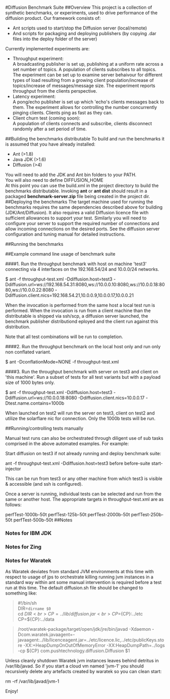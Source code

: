 #Diffusion Benchmark Suite
##Overview
This project is a collection of synthetic benchmarks, or experiments, used to
drive performance of the diffusion product. Our framework consists of:

* Ant scripts used to start/stop the Diffusion server (local/remote)
* And scripts for packaging and deploying publishers (by copying .dar files into
the deploy folder of the server)  

Currently implemented experiments are:

* Throughput experiment:<br>
    A broadcasting publisher is set up, publishing at a uniform rate across a 
    set number of topics. A population of clients subscribes to all topics. The
    experiment can be set up to examine server behaivour for different types of
    load resulting from a growing client population/increase of topics/increase
    of messages/message size. The experiment reports throughput from the clients
    perspective.
* Latency experiment:<br>
    A pong/echo publisher is set up which 'echo's clients messages back to them.
    The experiment allows for controlling the number concurrently pinging
    clients. Clients ping as fast as they can.
* Client churn test (coming soon):<br>
    A population of clients connects and subscribe, clients disconnect randomly
    after a set period of time.

##Building the benchmarks distributable
To build and run the benchmarks it is assumed that you have already installed:

* Ant (>1.8)
* Java JDK (>1.6)
* Diffusion (>4)

You will need to add the JDK and Ant bin folders to your PATH. <br>
You will also need to define DIFFUSION_HOME<br>
At this point you can use the build.xml in the project directory to build the
benchmarks distributable. Invoking __ant__ or __ant dist__ should result
in a packaged __benchmark-server.zip__ file being created in the project dir.<br>
##Deploying the benchmarks
The target machine used for running the benchmarks requires the same
dependencies described above for building (JDK/Ant/Diffusion). It also requires
a valid Diffusion licence file with sufficient allowances to support your test.
Similarly you will need to configure your server to support the required number
of connections and allow incoming connections on the desired ports. See the
diffusion server configuration and tuning manual for detailed instructions.
  
##Running the benchmarks

##Example command line usage of benchmark suite

####1. Run the throughput benchmark with host on machine 'test3' connecting via 4 interfaces on the 192.168.54/24 and 10.0.0/24 networks.

$ ant -f throughput-test.xml -Ddiffusion.host=test3 -Ddiffusion.url=ws://192.168.54.31:8080,ws://10.0.0.10:8080,ws://10.0.0.18:8080,ws://10.0.0.22:8080 -Ddiffusion.client.nics=192.168.54.21,10.0.0.9,10.0.0.17,10.0.0.21

When the invocation is performed from the same host a local test run is performed. When the invocation is run from a client machine than the distributable is shipped via ssh/scp, a diffusion server launched, the benchmark publisher distributiond eployed and the client run against this distribution.

Note that all test combinations will be run to completion.

####2. Run the throughput benchmark on the local host only and run only non conflated variant.

$ ant -DconflationMode=NONE -f throughput-test.xml

####3. Run the throughput benchmark with server on test3 and client on 'this machine'. Run a subset of tests for all test variants but with a payload size of 1000 bytes only.

$ ant -f throughput-test.xml -Ddiffusion.host=test3 -Ddiffusion.url=ws://10.0.0.18:8080 -Ddiffusion.client.nics=10.0.0.17 -Dtest.name.contains=1000b

When launched on test2 will run the server on test3, client on test2 and utilize the solarflare nic for connection. Only the 1000b tests will be run.

##Running/controlling tests manually

Manual test runs can also be orchestrated through diligent use of sub tasks comprised in the above automated
examples. For example:

Start diffusion on test3 if not already running and deploy benchmark suite:

ant -f throughput-test.xml -Ddiffusion.host=test3 before before-suite start-injector

This can be run from test3 or any other machine from which test3 is visible & accessible (and ssh is configured).

Once a server is running, individual tests can be selected and run from the same or another host. The
appropriate targets in throughput-test.xml are as follows:

  perfTest-1000b-50t
  perfTest-125b-50t
  perfTest-2000b-50t
  perfTest-250b-50t
  perfTest-500b-50t
##Notes

### Notes for IBM JDK
### Notes for Zing
### Notes for Waratek
As Waratek deviates from standard JVM environments at this time with respect to usage of jps to orchestrate
killing running jvm instances in a standard way within ant some manual intervention is required before a test
run at this time. The default diffusion.sh file should be changed to something like:

>  #!/bin/sh<br>
>  DIR=`dirname $0`<br>
>  cd $DIR<br>
>  CP=../lib/diffusion.jar<br>
>  CP=${CP}:../etc<br>
>  CP=${CP}:../data<br>

>  /root/waratek-package/target/open/jdk/jre/bin/javad -Xdaemon  -Dcom.waratek.javaagent=-javaagent:../lib/licenceagent.jar=../etc/licence.lic,../etc/publicKeys.store -XX:+HeapDumpOnOutOfMemoryError -XX:HeapDumpPath=../logs -cp ${CP} com.pushtechnology.diffusion.Diffusion $1<br>

Unless cleanly shutdown Waratek jvm instances leaves behind detritus in /var/lib/javad. So if you start
a cloud vm named 'jvm-1' you should recursively delete any artefacts created by waratek so you can clean
start:

  rm -rf /var/lib/javad/jvm-1

Enjoy!

